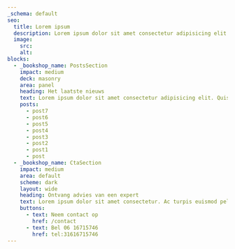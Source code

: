 ```yaml
---
_schema: default
seo:
  title: Lorem ipsum
  description: Lorem ipsum dolor sit amet consectetur adipisicing elit. Quisquam, quos.
  image:
    src:
    alt:
blocks:
  - _bookshop_name: PostsSection
    impact: medium
    deck: masonry
    area: panel
    heading: Het laatste nieuws
    text: Lorem ipsum dolor sit amet consectetur adipisicing elit. Quisquam, quos.
    posts:
      - post7
      - post6
      - post5
      - post4
      - post3
      - post2
      - post1
      - post
  - _bookshop_name: CtaSection
    impact: medium
    area: default
    scheme: dark
    layout: wide
    heading: Ontvang advies van een expert
    text: Lorem ipsum dolor sit amet consectetur. Ac turpis euismod pellentesque tempor sed augue. Nam tellus id diam suspendisse vulputate.
    buttons:
      - text: Neem contact op
        href: /contact
      - text: Bel 06 16715746
        href: tel:31616715746
---
```

